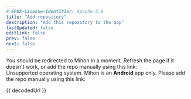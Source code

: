 ```yaml
---
# SPDX-License-Identifier: Apache-2.0
title: "Add repository"
description: "Add this repository to the app"
lastUpdated: false
editLink: false
prev: false
next: false
---
```


<script setup lang="ts">
    import { onMounted, ref } from "vue";
    import { GITHUB_EXTENSION_MIN_JSON } from "./.vitepress/config/constants";

    const isAndroid = ref(true);
    const decodedUrl = ref("");

    onMounted(() => {
        isAndroid.value = !!navigator.userAgent.match(/android/i);
        decodedUrl.value = new URLSearchParams(window.location.search).get("url");    

        const reencodedUrl = encodeURIComponent(decodedUrl.value);

        if (isAndroid.value) {
            if (decodedUrl == GITHUB_EXTENSION_MIN_JSON) {
                window.goatcounter?.count?.({
                    path: "/#add-to-tachiyomi",
                    title: "Add extension repository",
                });
            }

            window.location.replace(`tachiyomi://add-repo?url=${reencodedUrl}`);
        }
    });
</script>

<div v-if="isAndroid">
    You should be redirected to Mihon in a moment. Refresh the page if it doesn't work,
    or add the repo manually using this link:
</div>
<div v-else>
    Unsupported operating system. Mihon is an <strong>Android</strong> app only. Please add
    the repo manually using this link:
</div>

<a :href="decodedUrl">{{ decodedUrl }}</a>
